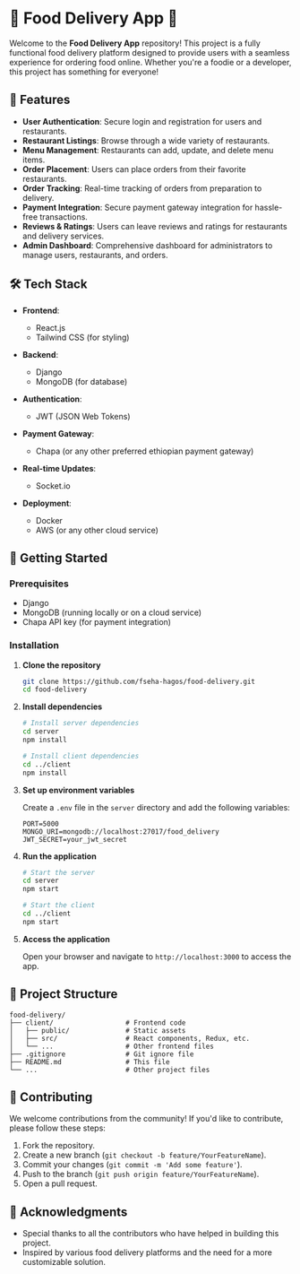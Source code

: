 # 🍔 Food Delivery App 🚚

Welcome to the **Food Delivery App** repository! This project is a fully functional food delivery platform designed to provide users with a seamless experience for ordering food online. Whether you're a foodie or a developer, this project has something for everyone!

## 🌟 Features

- **User Authentication**: Secure login and registration for users and restaurants.
- **Restaurant Listings**: Browse through a wide variety of restaurants.
- **Menu Management**: Restaurants can add, update, and delete menu items.
- **Order Placement**: Users can place orders from their favorite restaurants.
- **Order Tracking**: Real-time tracking of orders from preparation to delivery.
- **Payment Integration**: Secure payment gateway integration for hassle-free transactions.
- **Reviews & Ratings**: Users can leave reviews and ratings for restaurants and delivery services.
- **Admin Dashboard**: Comprehensive dashboard for administrators to manage users, restaurants, and orders.

## 🛠️ Tech Stack

- **Frontend**: 
  - React.js
  - Tailwind CSS (for styling)
  
- **Backend**: 
  - Django
  - MongoDB (for database)
  
- **Authentication**: 
  - JWT (JSON Web Tokens)
  
- **Payment Gateway**: 
  - Chapa (or any other preferred ethiopian payment gateway)
  
- **Real-time Updates**: 
  - Socket.io
  
- **Deployment**: 
  - Docker
  - AWS (or any other cloud service)

## 🚀 Getting Started

### Prerequisites

- Django
- MongoDB (running locally or on a cloud service)
- Chapa API key (for payment integration)

### Installation

1. **Clone the repository**

   ```bash
   git clone https://github.com/fseha-hagos/food-delivery.git
   cd food-delivery
   ```

2. **Install dependencies**

   ```bash
   # Install server dependencies
   cd server
   npm install

   # Install client dependencies
   cd ../client
   npm install
   ```

3. **Set up environment variables**

   Create a `.env` file in the `server` directory and add the following variables:

   ```env
   PORT=5000
   MONGO_URI=mongodb://localhost:27017/food_delivery
   JWT_SECRET=your_jwt_secret
   ```

4. **Run the application**

   ```bash
   # Start the server
   cd server
   npm start

   # Start the client
   cd ../client
   npm start
   ```

5. **Access the application**

   Open your browser and navigate to `http://localhost:3000` to access the app.

## 📂 Project Structure

```
food-delivery/
├── client/                  # Frontend code
│   ├── public/              # Static assets
│   ├── src/                 # React components, Redux, etc.
│   └── ...                  # Other frontend files
├── .gitignore               # Git ignore file
├── README.md                # This file
└── ...                      # Other project files
```

## 🤝 Contributing

We welcome contributions from the community! If you'd like to contribute, please follow these steps:

1. Fork the repository.
2. Create a new branch (`git checkout -b feature/YourFeatureName`).
3. Commit your changes (`git commit -m 'Add some feature'`).
4. Push to the branch (`git push origin feature/YourFeatureName`).
5. Open a pull request.

## 🙏 Acknowledgments

- Special thanks to all the contributors who have helped in building this project.
- Inspired by various food delivery platforms and the need for a more customizable solution.
